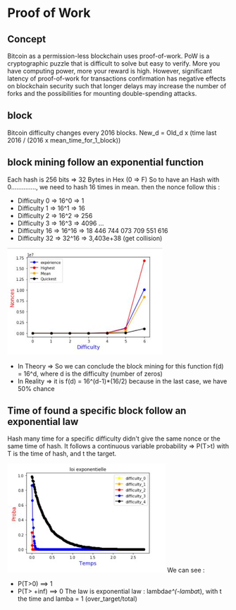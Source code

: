 # Proof of Work
## Concept
Bitcoin as a permission-less blockchain uses
proof-of-work. 
PoW is a cryptographic puzzle that is difficult to solve but easy to verify. More you have computing power, more your reward is high.
However, significant latency of proof-of-work for transactions confirmation has negative effects on blockchain security such that longer delays may increase the number of forks and the possibilities for mounting double-spending attacks.


## block
 Bitcoin difficulty changes every 2016 blocks.
 New_d = Old_d x (time last 2016 / (2016 x mean_time_for_1_block))


## block mining follow an exponential function
 Each hash is 256 bits => 32 Bytes in Hex (0 => F)
 So to have an Hash with 0.............., we need to hash 16 times in mean.
 then the nonce follow this :
- Difficulty 0 => 16^0 => 1
- Difficulty 1 => 16^1 => 16
- Difficulty 2 => 16^2 => 256
- Difficulty 3 => 16^3 => 4096 ...
- Difficulty 16 => 16^16 => 18 446 744 073 709 551 616
- Difficulty 32 => 32^16 => 3,403e+38 (get collision)

![f_expo](https://github.com/redek-zelton/Cryptofinance/blob/main/Proof%20of%20Work%20Mining/f_expo.JPG)
* In Theory => So we can conclude the block mining for this function f(d) = 16^d, where d is the difficulty (number of zeros)
* In Reality => it is f(d) = 16^(d-1)*(16/2) because in the last case, we have 50% chance


## Time of found a specific block follow an exponential law
 Hash many time for a specific difficulty didn't give the same nonce or the same time of hash.
 It follows a continuous variable probability => P(T>t) with T is the time of hash, and t the target.
 
 ![l_expo](https://github.com/redek-zelton/Cryptofinance/blob/main/Proof%20of%20Work%20Mining/l_expo.JPG)
 We can see : 
 - P(T>0) ==> 1
 - P(T> +inf) ==> 0
 The law is exponential law : lambda*e^(-lamba*t), with t the time and lamba = 1 (over_target/total) 
 
 




